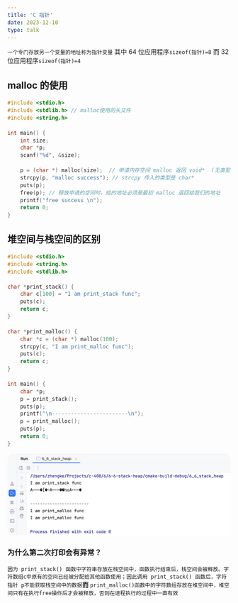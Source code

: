 ```yaml
---
title: 'C 指针'
date: 2023-12-10
type: talk
---
```


`一个专门存放另一个变量的地址称为指针变量` 其中 64 位应用程序`sizeof(指针)=8` 而 32 位应用程序`sizeof(指针)=4`

## malloc 的使用

```c
#include <stdio.h>
#include <stdlib.h> // malloc使用的头文件
#include <string.h>

int main() {
    int size;
    char *p;
    scanf("%d", &size);

    p = (char *) malloc(size);  // 申请内存空间 malloc 返回 void*  (无类型指针)
    strcpy(p, "malloc success"); // strcpy 传入的类型是 char*
    puts(p);
    free(p); // 释放申请的空间时，给的地址必须是最初 malloc 返回给我们的地址
    printf("free success \n");
    return 0;
}
```

## 堆空间与栈空间的区别

```c
#include <stdio.h>
#include <string.h>
#include <stdlib.h>

char *print_stack() {
    char c[100] = "I am print_stack func";
    puts(c);
    return c;
}

char *print_malloc() {
    char *c = (char *) malloc(100);
    strcpy(c, "I am print_malloc func");
    puts(c);
    return c;
}

int main() {
    char *p;
    p = print_stack();
    puts(p);
    printf("\n------------------------\n");
    p = print_malloc();
    puts(p);
    return 0;
}
```

![堆空间与栈空间的区别](/public/images/talks/c-408/c-heap-stack-differ.png)

### 为什么第二次打印会有异常？

`因为 print_stack() 函数中字符串存放在栈空间中，函数执行结束后，栈空间会被释放。字符数组c中原有的空间已经被分配给其他函数使用；因此调用 print_stack() 函数后，字符指针 p不能获取栈空间中的数据`**而** `print_malloc()函数中的字符数组存放在堆空间中，堆空间只有在执行free操作后才会被释放，否则在进程执行的过程中一直有效`
